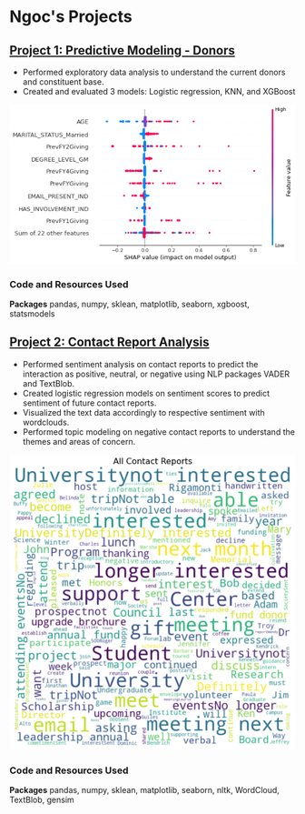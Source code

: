 # Ngoc's Projects

## [Project 1: Predictive Modeling - Donors](https://github.com/ngockle/Projects/tree/master/Donors%20Models)

   - Performed exploratory data analysis to understand the current donors and constituent base.
   - Created and evaluated 3 models: Logistic regression, KNN, and XGBoost

<img src="/images/xgboost%20donors%20prediction.png" alt="XGBoost">

### Code and Resources Used
**Packages** pandas, numpy, sklean, matplotlib, seaborn, xgboost, statsmodels

## [Project 2: Contact Report Analysis](https://github.com/ngockle/Projects/tree/master/Contact%20Report%20Analysis)

  - Performed sentiment analysis on contact reports to predict the interaction as positive, neutral, or negative using NLP packages VADER and TextBlob.
  - Created logistic regression models on sentiment scores to predict sentiment of future contact reports.
  - Visualized the text data accordingly to respective sentiment with wordclouds.
  - Performed topic modeling on negative contact reports to understand the themes and areas of concern.

![](/images/all%20contact%20reports.png)

### Code and Resources Used
**Packages** pandas, numpy, sklean, matplotlib, seaborn, nltk, WordCloud, TextBlob, gensim
